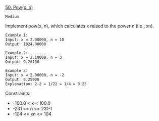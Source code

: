 [50. Pow(x, n)](https://leetcode.com/problems/powx-n/)

`Medium`

Implement pow(x, n), which calculates x raised to the power n (i.e., xn).

```
Example 1:
Input: x = 2.00000, n = 10
Output: 1024.00000

Example 2:
Input: x = 2.10000, n = 3
Output: 9.26100

Example 3:
Input: x = 2.00000, n = -2
Output: 0.25000
Explanation: 2-2 = 1/22 = 1/4 = 0.25
```

Constraints:

- -100.0 < x < 100.0
- -231 <= n <= 231-1
- -104 <= xn <= 104